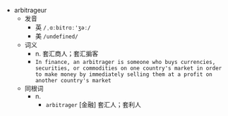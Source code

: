 - arbitrageur
  - 发音
    - 英 `/ˌɑːbitrɑː'ʒəː/`
    - 美 `/undefined/`
  - 词义
    - n. 套汇商人；套汇掮客
    - `In finance, an arbitrager is someone who buys currencies, securities, or commodities on one country's market in order to make money by immediately selling them at a profit on another country's market`
  - 同根词
    - n.
      - `arbitrager` [金融] 套汇人；套利人
